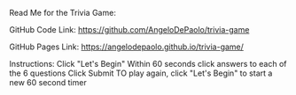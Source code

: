Read Me for the Trivia Game:

GitHub Code Link: https://github.com/AngeloDePaolo/trivia-game

GitHub Pages Link: https://angelodepaolo.github.io/trivia-game/


Instructions:
Click "Let's Begin"
Within 60 seconds click answers to each of the 6 questions
Click Submit
TO play again, click "Let's Begin" to start a new 60 second timer